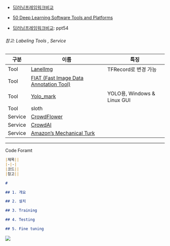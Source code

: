 - [딥러닝프레임워크비교](https://www.slideshare.net/JunyiSong1/ss-75552936)


- [50 Deep Learning Software Tools and Platforms](https://www.facebook.com/notes/бійдяу/50-deep-learning-software-tools-and-platforms/130279144224568/)

- [딥러닝프레임워크비교](https://www.slideshare.net/JunyiSong1/ss-75552936?from_m_app=android): ppt54




###### 참고: Labeling Tools , Service
|구분|이름|특징|
|-|-|-|
|Tool|[LanelImg](https://github.com/tzutalin/labelImg)|TFRecord로 변경 가능 |
|Tool|[FIAT (Fast Image Data Annotation Tool)](https://github.com/christopher5106/FastAnnotationTool)||
|Tool|[Yolo_mark](https://github.com/AlexeyAB/Yolo_mark)|YOLO용, Windows & Linux GUI|
|Tool|sloth||
|Service|[CrowdFlower](https://www.crowdflower.com/)||
|Service|[CrowdAI ](https://crowdai.com/)||
|Service|[Amazon’s Mechanical Turk](https://www.mturk.com/mturk/welcome)||


---
Code Foramt

```md
|제목||
|-|-|
|코드||
|참고||

# 

## 1. 개요 

## 2. 설치 

## 3. Training

## 4. Testing 

## 5. Fine tuning  
```

![](https://i.imgur.com/WmH1d6N.png)


